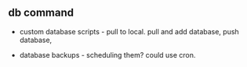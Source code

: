## db command

- custom database scripts - pull to local. pull and add database, push database,

- database backups - scheduling them? could use cron.
